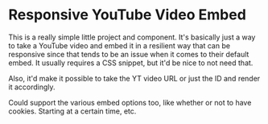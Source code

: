 # Responsive YouTube Video Embed

This is a really simple little project and component. It's basically just a way to take a YouTube video and embed it in a resilient way that can be responsive since that tends to be an issue when it comes to their default embed. It usually requires a CSS snippet, but it'd be nice to not need that. 

Also, it'd make it possible to take the YT video URL or just the ID and render it accordingly.

Could support the various embed options too, like whether or not to have cookies. Starting at a certain time, etc.